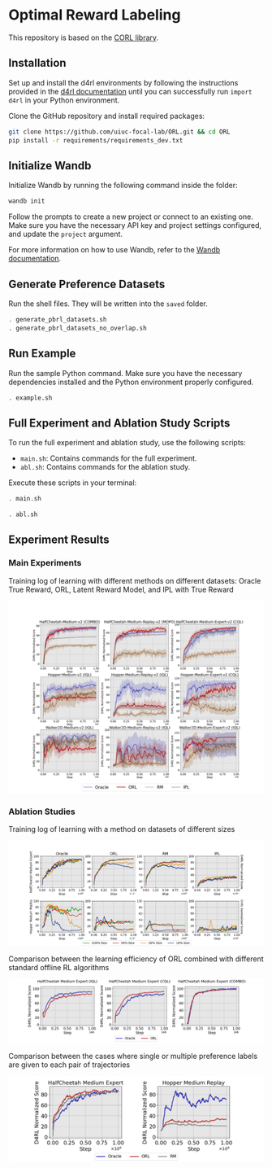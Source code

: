 # Optimal Reward Labeling

This repository is based on the [CORL library](https://github.com/tinkoff-ai/CORL).

## Installation

Set up and install the d4rl environments by following the instructions provided in the [d4rl documentation](https://github.com/Farama-Foundation/D4RL) until you can successfully run `import d4rl` in your Python environment.

Clone the GitHub repository and install required packages:

```bash
git clone https://github.com/uiuc-focal-lab/ORL.git && cd ORL
pip install -r requirements/requirements_dev.txt
```

## Initialize Wandb

Initialize Wandb by running the following command inside the folder:

```bash
wandb init
```

Follow the prompts to create a new project or connect to an existing one. Make sure you have the necessary API key and project settings configured, and update the `project` argument.

For more information on how to use Wandb, refer to the [Wandb documentation](https://docs.wandb.ai/).

## Generate Preference Datasets

Run the shell files. They will be written into the `saved` folder.

```bash
. generate_pbrl_datasets.sh
. generate_pbrl_datasets_no_overlap.sh

```
## Run Example

Run the sample Python command. Make sure you have the necessary dependencies installed and the Python environment properly configured.

```bash
. example.sh
```
## Full Experiment and Ablation Study Scripts

To run the full experiment and ablation study, use the following scripts:

- `main.sh`: Contains commands for the full experiment.
- `abl.sh`: Contains commands for the ablation study.


Execute these scripts in your terminal:


```bash
. main.sh
```

```bash
. abl.sh
```

## Experiment Results

### Main Experiments

Training log of learning with different methods on different datasets: Oracle True Reward, ORL, Latent Reward Model, and IPL with True Reward

![Graph 1](results/graphs/main_exp.png)

### Ablation Studies

Training log of learning with a method on datasets of different sizes

![Graph 2](results/graphs/size.png)

Comparison between the learning efficiency of ORL combined with different standard offline RL algorithms

![Graph 3](results/graphs/algo.png)

Comparison between the cases where single or multiple preference labels are given to each pair of trajectories

![Graph 4](results/graphs/bernoulli.png)
